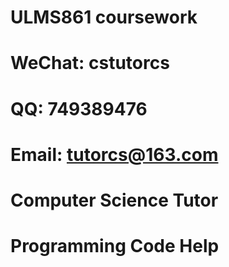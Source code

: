 # ULMS861 coursework

# WeChat: cstutorcs

# QQ: 749389476

# Email: tutorcs@163.com

# Computer Science Tutor

# Programming Code Help
